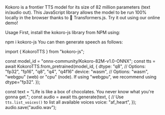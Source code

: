 Kokoro is a frontier TTS model for its size of 82 million parameters (text in/audio out). This JavaScript library allows the model to be run 100% locally in the browser thanks to 🤗 Transformers.js. Try it out using our online demo!

Usage
First, install the kokoro-js library from NPM using:

npm i kokoro-js
You can then generate speech as follows:

import { KokoroTTS } from "kokoro-js";

const model_id = "onnx-community/Kokoro-82M-v1.0-ONNX";
const tts = await KokoroTTS.from_pretrained(model_id, {
  dtype: "q8", // Options: "fp32", "fp16", "q8", "q4", "q4f16"
  device: "wasm", // Options: "wasm", "webgpu" (web) or "cpu" (node). If using "webgpu", we recommend using dtype="fp32".
});

const text = "Life is like a box of chocolates. You never know what you're gonna get.";
const audio = await tts.generate(text, {
  // Use `tts.list_voices()` to list all available voices
  voice: "af_heart",
});
audio.save("audio.wav");